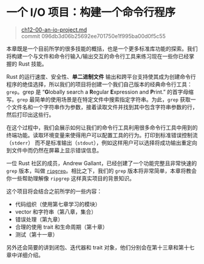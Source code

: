 # 一个 I/O 项目：构建一个命令行程序

> [ch12-00-an-io-project.md](https://github.com/rust-lang/book/blob/master/second-edition/src/ch12-00-an-io-project.md)
> <br>
> commit 096db3d06b25692ee701750e1f995ba00d0f5c55

本章既是一个目前所学的很多技能的概括，也是一个更多标准库功能的探索。我们将构建一个与文件和命令行输入/输出交互的命令行工具来练习现在一些你已经掌握的 Rust 技能。

Rust 的运行速度、安全性、**单二进制文件** 输出和跨平台支持使其成为创建命令行程序的绝佳选择，所以我们的项目将创建一个我们自己版本的经典命令行工具：`grep`。grep 是 “**G**lobally search a **R**egular **E**xpression and **P**rint.” 的首字母缩写。`grep` 最简单的使用场景是在特定文件中搜索指定字符串。为此，`grep` 获取一个文件名和一个字符串作为参数，接着读取文件并找到其中包含字符串参数的行，然后打印出这些行。

在这个过程中，我们会展示如何让我们的命令行工具利用很多命令行工具中用到的终端功能。读取环境变量来使得用户可以配置工具的行为。打印到标准错误控制流（`stderr`） 而不是标准输出（`stdout`），例如这样用户可以选择将成功输出重定向到文件中而仍然在屏幕上显示错误信息。

一位 Rust 社区的成员，Andrew Gallant，已经创建了一个功能完整且非常快速的 `grep` 版本，叫做 [`ripgrep`](https://github.com/BurntSushi/ripgrep)<!-- ignore -->。相比之下，我们的 `grep` 版本将非常简单，本章将教会你一些帮助理解像 `ripgrep` 这样真实项目的背景知识。

这个项目将会结合之前所学的一些内容：

- 代码组织（使用第七章学习的模块）
- vector 和字符串（第八章，集合）
- 错误处理（第九章）
- 合理的使用 trait 和生命周期（第十章）
- 测试（第十一章）

另外还会简要的讲到闭包、迭代器和 trait 对象，他们分别会在第十三章和第十七章中详细介绍。
